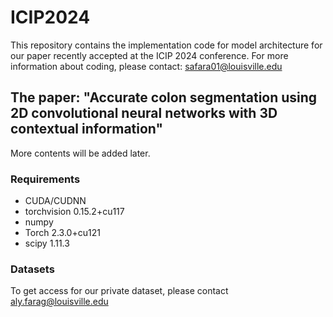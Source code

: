 # ICIP2024
This repository contains the implementation code for model architecture for our paper recently accepted at the ICIP 2024 conference. For more information about coding, please contact: safara01@louisville.edu

## The paper: "Accurate colon segmentation using 2D convolutional neural networks with 3D contextual information"
More contents will be added later.

### Requirements
- CUDA/CUDNN
- torchvision 0.15.2+cu117
- numpy
- Torch 2.3.0+cu121
- scipy 1.11.3
### Datasets 
To get access for our private dataset, please contact aly.farag@louisville.edu

